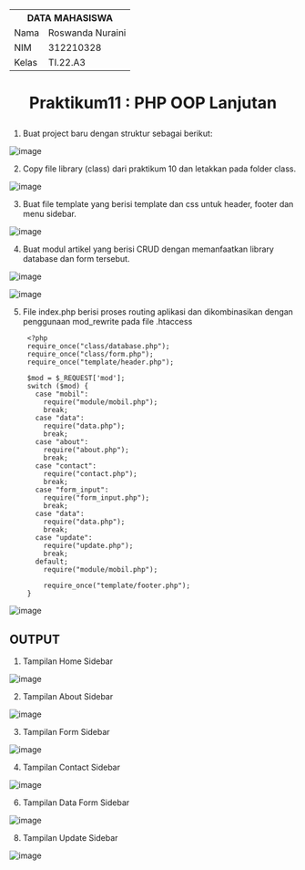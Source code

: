 <table>
  <tr>
    <th colspan="2">DATA MAHASISWA</th>
  </tr>
  <tr>
    <td>Nama</td>
    <td>Roswanda Nuraini</td>
  </tr>
  <tr>
    <td>NIM</td>
    <td>312210328</td>
  </tr>
  <tr>
    <td>Kelas</td>
    <td>TI.22.A3</td>
  </tr>
</table>

# <p align="center">Praktikum11 : PHP OOP Lanjutan</p>

1. Buat project baru dengan struktur sebagai berikut:
   
![image](https://github.com/roswanda11/lab11web/assets/115516632/0d1ed3b9-c2d2-4c67-8a46-36b759f167fc)

2. Copy file library (class) dari praktikum 10 dan letakkan pada folder class.

![image](https://github.com/roswanda11/lab11web/assets/115516632/4b08ed4f-9375-4259-a73a-882ac2e71511)

3. Buat file template yang berisi template dan css untuk header, footer dan menu sidebar.

![image](https://github.com/roswanda11/lab11web/assets/115516632/6283c2b3-f30d-4ad3-9dbe-2ba4baaa79a4)

4. Buat modul artikel yang berisi CRUD dengan memanfaatkan library database dan form tersebut.

![image](https://github.com/roswanda11/lab11web/assets/115516632/8b832ba3-b1a0-46aa-b694-b09d2c442bed)

![image](https://github.com/roswanda11/lab11web/assets/115516632/7f3dce12-8d68-4860-92d1-f21187b8c34d)

5. File index.php berisi proses routing aplikasi dan dikombinasikan dengan penggunaan mod_rewrite pada file .htaccess
		
		<?php
		require_once("class/database.php");
		require_once("class/form.php");
		require_once("template/header.php");
		
		$mod = $_REQUEST['mod'];
		switch ($mod) {
		  case "mobil":
		    require("module/mobil.php");
		    break;
		  case "data":
		    require("data.php");
		    break;
		  case "about":
		    require("about.php");
		    break;
		  case "contact":
		    require("contact.php");
		    break;
		  case "form_input":
		    require("form_input.php");
		    break;
		  case "data":
		    require("data.php");
		    break;
		  case "update":
		    require("update.php");
		    break;
		  default;
		    require("module/mobil.php");
		
		    require_once("template/footer.php");
		}

![image](https://github.com/roswanda11/lab11web/assets/115516632/017d5d98-e0d7-4255-81e6-5f8a62bd7768)

## OUTPUT

1. Tampilan Home Sidebar
   
![image](https://github.com/roswanda11/lab11web/assets/115516632/cf99ecab-b471-4caa-ab72-49be48dc16a5)

2. Tampilan About Sidebar

![image](https://github.com/roswanda11/lab11web/assets/115516632/4232b885-b289-45af-ab11-67567d6bd6b5)

3. Tampilan Form Sidebar

![image](https://github.com/roswanda11/lab11web/assets/115516632/ea2f5ef4-d822-4376-a17d-5aa2f5d7b97e)

4. Tampilan Contact Sidebar

![image](https://github.com/roswanda11/lab11web/assets/115516632/80cac2b6-c741-4331-b577-2e57c419135d)

6. Tampilan Data Form Sidebar

![image](https://github.com/roswanda11/lab11web/assets/115516632/8988c6a4-1866-4968-8063-0b992088feed)

8. Tampilan Update Sidebar

![image](https://github.com/roswanda11/lab11web/assets/115516632/3037d112-e7cd-4517-87f9-fafa915b02b2)
